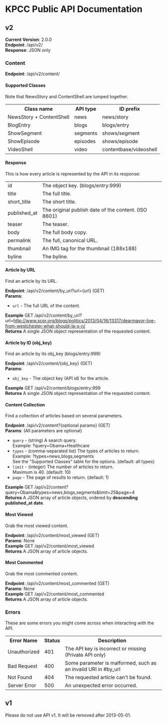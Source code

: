 # KPCC Public API Documentation

## v2 ##
**Current Version**: 2.0.0  
**Endpoint**: /api/v2/  
**Response**: JSON only


### Content ###
**Endpoint**: /api/v2/content/

#### Supported Classes ###

Note that NewsStory and ContentShell are lumped together.

<table>
  <tr>
    <th>Class name</th>
    <th>API type</th>
    <th>ID prefix</th>
  </tr>
  <tr>
    <td>NewsStory + ContentShell</td>
    <td>news</td>
    <td>news/story</td>
  </tr>
  <tr>
    <td>BlogEntry</td>
    <td>blogs</td>
    <td>blogs/entry</td>
  </tr>
  <tr>
    <td>ShowSegment</td>
    <td>segments</td>
    <td>shows/segment</td>
  </tr>
  <tr>
    <td>ShowEpisode</td>
    <td>episodes</td>
    <td>shows/episode</td>
  </tr>
  <tr>
    <td>VideoShell</td>
    <td>video</td>
    <td>contentbase/videoshell</td>
  </tr>
</table>


#### Response ####
This is how every article is represented by the API in its response:

<table>
  <tr><td>id</td><td>The object key. (blogs/entry:999)</td></tr>
  <tr><td>title</td><td>The full title.</td></tr>
  <tr><td>short_title</td><td>The short title.</td></tr>
  <tr><td>published_at</td><td>The original publish date of the content. (ISO 8601)</td></tr>
  <tr><td>teaser</td><td>The teaser.</td></tr>
  <tr><td>body</td><td>The full body copy.</td></tr>
  <tr><td>permalink</td><td>The full, canonical URL.</td></tr>
  <tr><td>thumbnail</td><td>An IMG tag for the thumbnail (188x188)</td></tr>
  <tr><td>byline</td><td>The byline.</td></tr>
</table>


#### Article by URL ####
Find an article by its URL.

**Endpoint**: /api/v2/content/by_url?url={url} (GET)  
**Params**:
* `url` - The full URL of the content.

**Example**
GET /api/v2/content/by_url?url=http://www.scpr.org/blogs/politics/2013/04/16/13317/dearmayor-live-from-westchester-what-should-la-s-n/  
**Returns**
A single JSON object representation of the requested content.


#### Article by ID (obj_key) ####
Find an article by its obj_key (blogs/entry:999)

**Endpoint**: /api/v2/content/{obj_key} (GET)  
**Params**: 
* `obj_key` - The object key (API id) for the article.

**Example**
GET /api/v2/content/blogs/entry:999  
**Returns**
A single JSON object representation of the requested content.


#### Content Collection ####
Find a collection of articles based on several parameters.

**Endpoint**: /api/v2/content?{optional params} (GET)  
**Params**: (All parameters are optional)
* `query` - (string) A search query.  
Example: ?query=Obama+Healthcare
* `types` - (comma-separated list) The types of articles to return.  
Example: ?types=news,blogs,segments  
See the "Supported Classes" table for the options. (default: all types)
* `limit` - (integer) The number of articles to return.  
Maximum is 40. (default: 10)
* `page` - The page of results to return. (default: 1)

**Example**
GET /api/v2/content?query=Obama&types=news,blogs,segments&limit=25&page=4  
**Returns**
A JSON array of article objects, ordered by **descending published_at date**.


#### Most Viewed
Grab the most viewed content.

**Endpoint**: /api/v2/content/most_viewed (GET)  
**Params**: None  
**Example**
GET /api/v2/content/most_viewed  
**Returns**
A JSON array of article objects.


#### Most Commented
Grab the most commented content.

**Endpoint**: /api/v2/content/most_commented (GET)  
**Params**: None  
**Example**
GET /api/v2/content/most_commented  
**Returns**
A JSON array of article objects.


### Errors ###

These are some errors you might come across when interacting with the API.

<table>
  <tr>
    <th>Error Name</th>
    <th>Status</th>
    <th>Description</th>
  </tr>
  <tr>
    <td>Unauthorized</td>
    <td>401</td>
    <td>The API key is incorrect or missing (Private API only)</td>
  </tr>
  <tr>
    <td>Bad Request</td>
    <td>400</td>
    <td>Some parameter is malformed, such as an invalid URI in #by_url</td>
  </tr>
  <tr>
    <td>Not Found</td>
    <td>404</td>
    <td>The requested article can't be found.</td>
  </tr>
  <tr>
    <td>Server Error</td>
    <td>500</td>
    <td>An unexpected error occurred.</td>
  </tr>
</table>


## v1 ##
Please do not use API v1. It will be removed after 2013-05-01.
